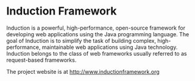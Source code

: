 Induction Framework
===================
Induction is a powerful, high-performance, open-source framework for developing web applications using the Java programming language. The goal of Induction is to simplify the task of building complex, high-performance, maintainable web applications using Java technology. Induction belongs to the class of web frameworks usually referred to as request-based frameworks.

The project website is at http://www.inductionframework.org
